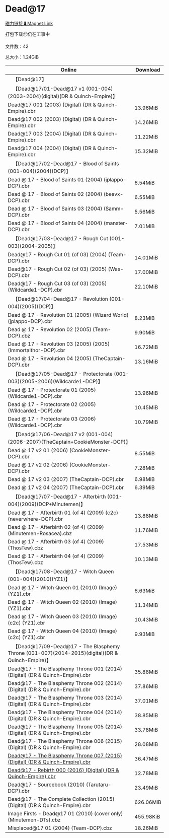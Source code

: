 # Dead@17

[磁力链接⬇Magnet Link](magnet:?xt=urn:btih:c8b55b3a234bb86a8a08dd48b23bfefeb0d368d2&dn=Dead%4017)

打包下载📦仍在工事中

文件数：42

总大小：1.24GiB

Online | Download
--- | ---
&emsp;【Dead@17】 | 
&emsp;【Dead@17/01-Dead@17 v1 (001-004)(2003-2004)(digital)(DR & Quinch-Empire)】 | 
Dead@17 001 (2003) (Digital) (DR & Quinch-Empire).cbr | 13.96MiB
Dead@17 002 (2003) (Digital) (DR & Quinch-Empire).cbr | 14.26MiB
Dead@17 003 (2004) (Digital) (DR & Quinch-Empire).cbr | 11.22MiB
Dead@17 004 (2004) (Digital) (DR & Quinch-Empire).cbr | 15.32MiB
&emsp;【Dead@17/02-Dead@17 - Blood of Saints (001-004)(2004)(DCP)】 | 
Dead @ 17 - Blood of Saints 01 (2004) (jplappo-DCP).cbr | 6.54MiB
Dead @ 17 - Blood of Saints 02 (2004) (beavx-DCP).cbr | 6.55MiB
Dead @ 17 - Blood of Saints 03 (2004) (Samm-DCP).cbr | 5.56MiB
Dead @ 17 - Blood of Saints 04 (2004) (manster-DCP).cbr | 7.01MiB
&emsp;【Dead@17/03-Dead@17 - Rough Cut (001-003)(2004-2005)】 | 
Dead@17 - Rough Cut 01 (of 03) (2004) (Team-DCP).cbr | 14.01MiB
Dead@17 - Rough Cut 02 (of 03) (2005) (Was-DCP).cbr | 17.00MiB
Dead@17 - Rough Cut 03 (of 03) (2005) (Wildcarde1-DCP).cbr | 22.10MiB
&emsp;【Dead@17/04-Dead@17 - Revolution (001-004)(2005)(DCP)】 | 
Dead @ 17 - Revolution 01 (2005) (Wizard World) (jplappo-DCP).cbr | 8.23MiB
Dead @ 17 - Revolution 02 (2005) (Team-DCP).cbz | 9.90MiB
Dead @ 17 - Revolution 03 (2005) (2005) (Immortalthor-DCP).cbr | 16.72MiB
Dead @ 17 - Revolution 04 (2005) (TheCaptain-DCP).cbr | 13.16MiB
&emsp;【Dead@17/05-Dead@17 - Protectorate (001-003)(2005-2006)(Wildcarde1-DCP)】 | 
Dead @ 17 - Protectorate 01 (2005) (Wildcarde1-DCP).cbr | 13.96MiB
Dead @ 17 - Protectorate 02 (2005) (Wildcarde1-DCP).cbr | 10.45MiB
Dead @ 17 - Protectorate 03 (2006) (Wildcarde1-DCP).cbr | 10.79MiB
&emsp;【Dead@17/06-Dead@17 v2 (001-004)(2006-2007)(TheCaptain+CookieMonster-DCP)】 | 
Dead @ 17 v2 01 (2006) (CookieMonster-DCP).cbr | 8.55MiB
Dead @ 17 v2 02 (2006) (CookieMonster-DCP).cbr | 7.28MiB
Dead @ 17 v2 03 (2007) (TheCaptain-DCP).cbr | 6.98MiB
Dead @ 17 v2 04 (2007) (TheCaptain-DCP).cbr | 6.39MiB
&emsp;【Dead@17/07-Dead@17 - Afterbirth (001-004)(2009)(DCP+Minutemen)】 | 
Dead @ 17 - Afterbirth 01 (of 4) (2009) (c2c) (neverwhere-DCP).cbr | 13.88MiB
Dead @ 17 - Afterbirth 02 (of 4) (2009) (Minutemen-Rosacea).cbz | 11.76MiB
Dead @ 17 - Afterbirth 03 (of 4) (2009) (ThosTew).cbz | 17.53MiB
Dead @ 17 - Afterbirth 04 (of 4) (2009) (ThosTew).cbz | 10.13MiB
&emsp;【Dead@17/08-Dead@17 - Witch Queen (001-004)(2010)(YZ1)】 | 
Dead @ 17 - Witch Queen 01 (2010) (Image) (YZ1).cbr | 6.63MiB
Dead @ 17 - Witch Queen 02 (2010) (Image) (YZ1).cbr | 11.34MiB
Dead @ 17 - Witch Queen 03 (2010) (Image) (c2c) (YZ1).cbr | 10.43MiB
Dead @ 17 - Witch Queen 04 (2010) (Image) (c2c) (YZ1).cbr | 9.93MiB
&emsp;【Dead@17/09-Dead@17 - The Blasphemy Throne (001-007)(2014-2015)(digital)(DR & Quinch-Empire)】 | 
Dead@17 - The Blasphemy Throne 001 (2014) (Digital) (DR & Quinch-Empire).cbr | 35.88MiB
Dead@17 - The Blasphemy Throne 002 (2014) (Digital) (DR & Quinch-Empire).cbr | 37.86MiB
Dead@17 - The Blasphemy Throne 003 (2014) (Digital) (DR & Quinch-Empire).cbr | 37.01MiB
Dead@17 - The Blasphemy Throne 004 (2014) (Digital) (DR & Quinch-Empire).cbr | 38.85MiB
Dead@17 - The Blasphemy Throne 005 (2014) (Digital) (DR & Quinch-Empire).cbr | 33.78MiB
Dead@17 - The Blasphemy Throne 006 (2015) (Digital) (DR & Quinch-Empire).cbr | 28.08MiB
[Dead@17 - The Blasphemy Throne 007 (2015) (Digital) (DR & Quinch-Empire).cbr](https://github.com/alicewish/markdown/blob/master/comic/Dead-17-Blasphemy-Throne-007-2015-Digital-DR-Quinch-Empire-cbr.md) | 36.47MiB
[Dead@17 - Rebirth 000 (2016) (Digital) (DR & Quinch-Empire).cbr](https://github.com/alicewish/markdown/blob/master/comic/Dead-17-Rebirth-000-2016-Digital-DR-Quinch-Empire-cbr.md) | 12.78MiB
Dead@17 - Sourcebook (2010) (Tarutaru-DCP).cbr | 23.49MiB
Dead@17 - The Complete Collection (2015) (Digital) (DR & Quinch-Empire).cbr | 626.06MiB
Image Firsts - Dead@17 01 (2010) (cover only) (Minutemen-DTs).cbz | 455.98KiB
Misplaced@17 01 (2004) (Team-DCP).cbz | 18.26MiB